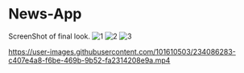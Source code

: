 # News-App
ScreenShot of final look.
![1](https://user-images.githubusercontent.com/101610503/234085786-a16511c1-59a8-41c9-8770-6b8774568adb.png)
![2](https://user-images.githubusercontent.com/101610503/234085800-6a9f76f6-81f4-434d-95e2-cf055163608b.png)
![3](https://user-images.githubusercontent.com/101610503/234085811-c919d40b-b057-4aec-8b6e-fb938593d3bf.png)


https://user-images.githubusercontent.com/101610503/234086283-c407e4a8-f6be-469b-9b52-fa2314208e9a.mp4

